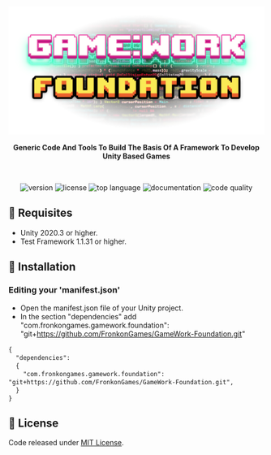 <p align="center"><img src="Documentation/banner.png"/></p>

<p align="center"><b>Generic Code And Tools To Build The Basis Of A Framework To Develop Unity Based Games</b></p>
<br>
<p align="center">
  <a style="text-decoration:none">
    <img src="https://img.shields.io/github/package-json/v/FronkonGames/GameWork-Foundation?style=flat-square" alt="version" />
  </a>  
  <a style="text-decoration:none">
    <img src="https://img.shields.io/github/license/FronkonGames/GameWork-Foundation?style=flat-square" alt="license" />
  </a>
  <a style="text-decoration:none">
    <img src="https://img.shields.io/github/languages/top/FronkonGames/GameWork-Foundation?style=flat-square" alt="top language" />
  </a>
  <a style="text-decoration:none" href="https://gamework-foundation.docsforge.com/">
    <img src="https://img.shields.io/badge/docs-docsforge-blue?style=flat-square" alt="documentation" />
  </a>
  <a style="text-decoration:none">
    <img src="https://img.shields.io/codacy/grade/5ee510ac2f9d411583a0eb248744d75f?style=flat-square" alt="code quality" />
  </a>
</p>

## 🔧 Requisites

- Unity 2020.3 or higher.
- Test Framework 1.1.31 or higher.

## 🚀 Installation

### Editing your 'manifest.json'

* Open the manifest.json file of your Unity project.
* In the section "dependencies" add "com.fronkongames.gamework.foundation": "git+https://github.com/FronkonGames/GameWork-Foundation.git"

```
{
  "dependencies":
  {
    "com.fronkongames.gamework.foundation": "git+https://github.com/FronkonGames/GameWork-Foundation.git",
  }
}
```

## 📜 License

Code released under [MIT License](https://github.com/FronkonGames/GameWork-Foundation/blob/main/LICENSE.md).